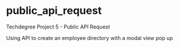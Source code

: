 # public_api_request
Techdegree Project 5 - Public API Request

Using API to create an employee directory with a modal view pop up
